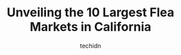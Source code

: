 ---
layout: ampstory
image: https://i0.wp.com/paketmu.com/wp-content/uploads/2023/06/swap-meet-marketplace-0-in-california-1686363594.jpeg?resize=640,853
author: techidn
featured: false
description: Explore the diverse Flea Market scene in California, home to an incredible selection of 10 establishments catering to every taste. Whether youre in search of iconic favorites or undiscovere
title: Unveiling the 10 Largest Flea Markets in California
cover:
   title: Unveiling the 10 Largest Flea Markets in California
   subtitle: RICKPATE
   background: https://paketmu.com/wp-content/uploads/2023/06/swap-meet-marketplace-0-in-california-1686363594.jpeg

pages: 
 - layout: thirds
   top: <h1>#1 Alameda Swap Meet</h1>
   bottom: "<p>First time here! Heard about this swap meet through TikTok. Had s great time. The food was great. Its really big so there was a lot to see. Parking wasnt too bad. Found</p>"
   background: https://paketmu.com/wp-content/uploads/2023/06/swap-meet-marketplace-1-in-california-1686363595.jpeg
   backgroundblur: true
 - layout: thirds
   top: <h1>#2 The San Jose Flea Market</h1>
   bottom: "<p>I Love this market. I would spend all day at this market. There are thousand of products that you can buy, many of food sections you would be enjoying, some kids play gro</p>"
   background: https://paketmu.com/wp-content/uploads/2023/06/swap-meet-marketplace-2-in-california-1686363596.jpeg
   cta:
      link: https://paketmu.com/unveiling-the-10-largest-flea-markets-in-california/
      text: Unveiling the 10 Largest Flea Markets in California
 - layout: thirds
   top: <h1>#3 Cypress Swap Meet</h1>
   bottom: "<p>Like any college grounds swap meet its rows and rows of the same thing. I go for tools and metal fabrication supplies as its a 1/3rd of the price of Home Depot. There ar</p>"
   background: https://paketmu.com/wp-content/uploads/2023/06/swap-meet-marketplace-3-in-california-1686363596.jpeg
   cta:
      link: https://paketmu.com/unveiling-the-10-largest-flea-markets-in-california/
      text: Unveiling the 10 Largest Flea Markets in California
 - layout: thirds
   top: <h1>#4 Selma Flea Market</h1>
   bottom: "<p>10951 E Mountain View Ave, Selma, CA 93662, United States</p>"
   background: https://images.unsplash.com/photo-1580610447943-1bfbef5efe07?ixlib=rb-4.0.3&ixid=MnwxMjA3fDB8MHxwaG90by1wYWdlfHx8fGVufDB8fHx8&auto=format&fit=crop&w=640&h=853&q=80
   cta:
      link: https://paketmu.com/unveiling-the-10-largest-flea-markets-in-california/
      text: Unveiling the 10 Largest Flea Markets in California
 - layout: thirds
   top: <h1>#5 Oakland Flea Market</h1>
   bottom: "<p>5401 Joe Morgan Wy, Oakland, CA 94601, United States</p>"
   background: https://images.unsplash.com/photo-1613843873231-1447db182f97?ixlib=rb-4.0.3&ixid=MnwxMjA3fDB8MHxwaG90by1wYWdlfHx8fGVufDB8fHx8&auto=format&fit=crop&w=640&h=853&q=80
   cta:
      link: https://paketmu.com/unveiling-the-10-largest-flea-markets-in-california/
      text: Unveiling the 10 Largest Flea Markets in California
 - layout: thirds
   top: <h1>#6 Melrose Trading Post</h1>
   bottom: "<p>7850 Melrose Ave, Los Angeles, CA 90046, United States</p>"
   background: https://images.unsplash.com/photo-1536745287225-21d689278fd1?ixlib=rb-4.0.3&ixid=MnwxMjA3fDB8MHxwaG90by1wYWdlfHx8fGVufDB8fHx8&auto=format&fit=crop&w=640&h=853&q=80
   cta:
      link: https://paketmu.com/unveiling-the-10-largest-flea-markets-in-california/
      text: Unveiling the 10 Largest Flea Markets in California
 - layout: thirds
   top: <h1>#7 Napa-Vallejo Flea Market</h1>
   bottom: "<p>6240 CA-29, American Canyon, CA 94503, United States</p>"
   background: https://images.unsplash.com/photo-1567360425618-1594206637d2?ixlib=rb-4.0.3&ixid=MnwxMjA3fDB8MHxwaG90by1wYWdlfHx8fGVufDB8fHx8&auto=format&fit=crop&w=640&h=853&q=80
   cta:
      link: https://paketmu.com/unveiling-the-10-largest-flea-markets-in-california/
      text: Unveiling the 10 Largest Flea Markets in California
 - layout: thirds
   middle: Continue reading...
   background: https://images.unsplash.com/photo-1574169208507-84376144848b?ixlib=rb-4.0.3&ixid=MnwxMjA3fDB8MHxwaG90by1wYWdlfHx8fGVufDB8fHx8&auto=format&fit=crop&w=640&h=853&q=80
   cta:
      link: https://paketmu.com/unveiling-the-10-largest-flea-markets-in-california/
      text: Unveiling the 10 Largest Flea Markets in California
      
---